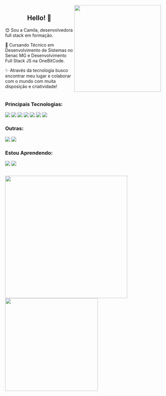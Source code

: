 <img height="280px" align="right"  src="https://media.giphy.com/media/v1.Y2lkPTc5MGI3NjExOGM5eTZoNGg5cnJuOHBycXQyenM4dWtldnN3ODRicjU4bGdibjk5byZlcD12MV9pbnRlcm5hbF9naWZfYnlfaWQmY3Q9cw/paTz7UZbPfTZFRYnnB/giphy.gif" /> 

<div align="center">
  
  ## Hello! 👋
  
</div>


  😊 Sou a Camila, desenvolvedora full stack em formação.
  
  📖 Cursando Técnico em Desenvolvimento de Sistemas no Senac MG e Desenvolvimento Full Stack JS na OneBitCode.
  
  ✨ Através da tecnologia busco encontrar meu lugar e colaborar com o mundo com muita disposição e criatividade! 


#
  
### Principais Tecnologias:
  
  <div>
    <img src="https://img.shields.io/badge/html5-%23E34F26.svg?style=for-the-badge&logo=html5&logoColor=white" />
    <img src="https://img.shields.io/badge/css3-%231572B6.svg?style=for-the-badge&logo=css3&logoColor=white" />
    <img src="https://img.shields.io/badge/SASS-hotpink.svg?style=for-the-badge&logo=SASS&logoColor=white" />
    <img src="https://camo.githubusercontent.com/84372c7d2f1a7308844360ecad82d49b3f6cbc068a0c5e31aeea6ca5344b77ba/68747470733a2f2f696d672e736869656c64732e696f2f62616467652f4a6176615363726970742d4637444631453f7374796c653d666f722d7468652d6261646765266c6f676f3d6a617661736372697074266c6f676f436f6c6f723d626c61636b" />
    <img src="https://img.shields.io/badge/typescript-%23007ACC.svg?style=for-the-badge&logo=typescript&logoColor=white" />
    <img src="https://img.shields.io/badge/react-%2320232a.svg?style=for-the-badge&logo=react&logoColor=%2361DAFB" />
    <img src="https://img.shields.io/badge/mysql-%2300f.svg?style=for-the-badge&logo=mysql&logoColor=white" />
    
  </div>


### Outras: 

<div >
  <img src="https://img.shields.io/badge/angular-%23DD0031.svg?style=for-the-badge&logo=angular&logoColor=white"/> 
  <img src="https://img.shields.io/badge/c%23-%23239120.svg?style=for-the-badge&logo=csharp&logoColor=white"/>  
</div>

### Estou Aprendendo:

<div>        
  <img src="https://img.shields.io/badge/php-%23777BB4.svg?style=for-the-badge&logo=php&logoColor=white" />
  <img src="https://img.shields.io/badge/node.js-6DA55F?style=for-the-badge&logo=node.js&logoColor=white"/> 
</div>


 
 ##
 
 <div>
   <img  width="395rem" src="https://github-readme-stats.vercel.app/api?username=camilafbc&show_icons=true&theme=dracula"/>
   
  <img width="300rem" src="https://github-readme-stats.vercel.app/api/top-langs/?username=camilafbc&layout=compact&langs_count=6&theme=dracula"/>
</div>

